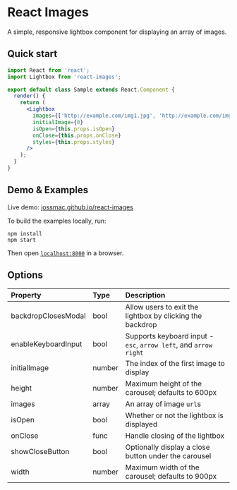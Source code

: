 # React Images

A simple, responsive lightbox component for displaying an array of images.


## Quick start

```jsx
import React from 'react';
import Lightbox from 'react-images';

export default class Sample extends React.Component {
  render() {
    return (
      <Lightbox
      	images={['http://example.com/img1.jpg', 'http://example.com/img2.jpg']}
      	initialImage={0}
      	isOpen={this.props.isOpen}
      	onClose={this.props.onClose}
      	styles={this.props.styles}
      />
    );
  }
}
```


## Demo & Examples

Live demo: [jossmac.github.io/react-images](http://jossmac.github.io/react-images/)

To build the examples locally, run:

```
npm install
npm start
```

Then open [`localhost:8000`](http://localhost:8000) in a browser.

## Options

<table><thead>
<tr>
<th align="left">Property</th>
<th align="left">Type</th>
<th align="left">Description</th>
</tr>
</thead><tbody>
<tr>
<td align="left">backdropClosesModal</td>
<td align="left">bool</td>
<td align="left">Allow users to exit the lightbox by clicking the backdrop</td>
</tr>
<tr>
<td align="left">enableKeyboardInput</td>
<td align="left">bool</td>
<td align="left">Supports keyboard input - <code>esc</code>, <code>arrow left</code>, and <code>arrow right</code></td>
</tr>
<tr>
<td align="left">initialImage</td>
<td align="left">number</td>
<td align="left">The index of the first image to display</td>
</tr>
<tr>
<td align="left">height</td>
<td align="left">number</td>
<td align="left">Maximum height of the carousel; defaults to 600px</td>
</tr>
<tr>
<td align="left">images</td>
<td align="left">array</td>
<td align="left">An array of image <code>url</code>s</td>
</tr>
<tr>
<td align="left">isOpen</td>
<td align="left">bool</td>
<td align="left">Whether or not the lightbox is displayed</td>
</tr>
<tr>
<td align="left">onClose</td>
<td align="left">func</td>
<td align="left">Handle closing of the lightbox</td>
</tr>
<tr>
<td align="left">showCloseButton</td>
<td align="left">bool</td>
<td align="left">Optionally display a close button under the carousel</td>
</tr>
<tr>
<td align="left">width</td>
<td align="left">number</td>
<td align="left">Maximum width of the carousel; defaults to 900px</td>
</tr>
</tbody></table>

